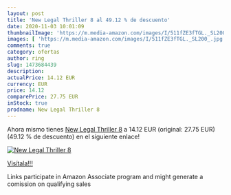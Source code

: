 ```yaml
---
layout: post
title: 'New Legal Thriller 8 al 49.12 % de descuento'
date: 2020-11-03 10:01:09
thumbnailImage: 'https://m.media-amazon.com/images/I/511fZE3fTGL._SL200_.jpg'
images: [ 'https://m.media-amazon.com/images/I/511fZE3fTGL._SL200_.jpg' ]
comments: true
category: ofertas
author: ring
slug: 1473684439
description:
actualPrice: 14.12 EUR
currency: EUR
price: 14.12
comparePrice: 27.75 EUR
inStock: true
prodname: New Legal Thriller 8
---
```


Ahora mismo tienes [New Legal Thriller 8](https://www.amazon.es/dp/1473684439/?tag=tolees-21) a 14.12 EUR (original: 27.75 EUR) (49.12 %  de descuento) en el siguiente enlace!

[![New Legal Thriller 8](https://m.media-amazon.com/images/I/511fZE3fTGL._SL200_.jpg)](https://www.amazon.es/dp/1473684439/?tag=tolees-21)

[Visítala!!!](https://www.amazon.es/dp/1473684439/?tag=tolees-21)

Links participate in Amazon Associate program and might generate a comission on qualifying sales
